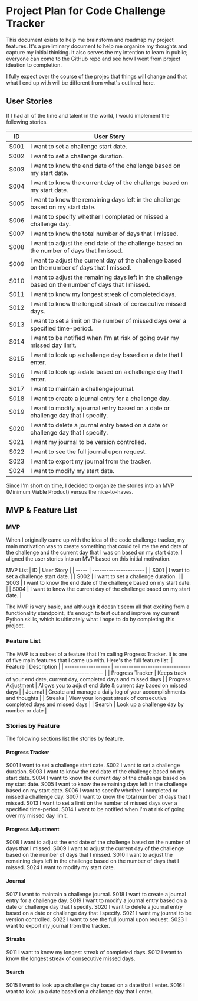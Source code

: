 # Project Plan for Code Challenge Tracker
This document exists to help me brainstorm and roadmap my project features. It's a preliminary document to help me organize my thoughts and capture my initial thinking. It also serves the my intention to learn in public; everyone can come to the GitHub repo and see how I went from project ideation to completion.

I fully expect over the course of the projec that things will change and that what I end up with will be different from what's outlined here.

## User Stories
If I had all of the time and talent in the world, I would implement the following stories. 

|   ID   | 	User Story             |
|  ----- | 	---------------------- |
|  S001  | 	I want to set a challenge start date.  |
|  S002  | 	I want to set a challenge duration. |
|  S003  | 	I want to know the end date of the challenge based on my start date. |
|  S004  | 	I want to know the current day of the challenge based on my start date. |
|  S005  | 	I want to know the remaining days left in the challenge based on my start date. |
|  S006  | 	I want to specify whether I completed or missed a challenge day. |
|  S007  | 	I want to know the total number of days that I missed. |
|  S008  | 	I want to adjust the end date of the challenge based on the number of days that I missed. |
|  S009  | 	I want to adjust the current day of the challenge based on the number of days that I missed. |
|  S010  | 	I want to adjust the remaining days left in the challenge based on the number of days that I missed. |
|  S011  | 	I want to know my longest streak of completed days. |
|  S012  | 	I want to know the longest streak of consecutive missed days. |
|  S013  | 	I want to set a limit on the number of missed days over a specified time-period. |
|  S014  | 	I want to be notified when I'm at risk of going over my missed day limit. |
|  S015  | 	I want to look up a challenge day based on a date that I enter. |
|  S016  | 	I want to look up a date based on a challenge day that I enter. |
|  S017  | 	I want to maintain a challenge journal. |
|  S018  | 	I want to create a journal entry for a challenge day. |
|  S019  | 	I want to modify a journal entry based on a date or challenge day that I specify. |
|  S020  | 	I want to delete a journal entry based on a date or challenge day that I specify. |
|  S021  | 	I want my journal to be version controlled. |
|  S022  | 	I want to see the full journal upon request. |
|  S023  | 	I want to export my journal from the tracker. |
|  S024  | 	I want to modify my start date. |

Since I'm short on time, I decided to organize the stories into an MVP (Minimum Viable Product) versus the nice-to-haves.

## MVP & Feature List
### MVP
When I originally came up with the idea of the code challenge tracker, my main motivation was to create something that could tell me the end date of the challenge and the current day that I was on based on my start date. I aligned the user stories into an MVP based on this initial motivation.

MVP List
|   ID   | 	User Story             |
|  ----- | 	---------------------- |
|  S001  | 	I want to set a challenge start date.  |
|  S002  | 	I want to set a challenge duration. |
|  S003  | 	I want to know the end date of the challenge based on my start date. |
|  S004  | 	I want to know the current day of the challenge based on my start date. |

The MVP is very basic, and although it doesn't seem all that exciting from a functionality standpoint, it's enough to test out and improve my current Python skills, which is ultimately what I hope to do by completing this project.

### Feature List
The MVP is a subset of a feature that I'm calling Progress Tracker. It is one of five main features that I came up with. Here's the full feature list:
|       Feature       | Description                                                               |
| ------------------- | ------------------------------------------------------------------------- |
| Progress Tracker    | Keeps track of your end date, current day, completed days and missed days |
| Progress Adjustment | Allows you to adjust end date & current day based on missed days          |
| Journal             | Create and manage a daily log of your accomplishments and thoughts        |
| Streaks             | View your longest streak of consecutive completed days and missed days    |
| Search              | Look up a challenge day by number or date                                 |

### Stories by Feature
The following sections list the stories by feature.

#### Progress Tracker

S001	I want to set a challenge start date. 
S002	I want to set a challenge duration.
S003	I want to know the end date of the challenge based on my start date.
S004	I want to know the current day of the challenge based on my start date.
S005	I want to know the remaining days left in the challenge based on my start date.
S006	I want to specify whether I completed or missed a challenge day.
S007	I want to know the total number of days that I missed.
S013	I want to set a limit on the number of missed days over a specified time-period.
S014	I want to be notified when I'm at risk of going over my missed day limit.

#### Progress Adjustment

S008	I want to adjust the end date of the challenge based on the number of days that I missed.
S009	I want to adjust the current day of the challenge based on the number of days that I missed.
S010	I want to adjust the remaining days left in the challenge based on the number of days that I missed.
S024	I want to modify my start date.

#### Journal

S017	I want to maintain a challenge journal.
S018	I want to create a journal entry for a challenge day.
S019	I want to modify a journal entry based on a date or challenge day that I specify.
S020	I want to delete a journal entry based on a date or challenge day that I specify.
S021	I want my journal to be version controlled.
S022	I want to see the full journal upon request.
S023	I want to export my journal from the tracker.

#### Streaks

S011	I want to know my longest streak of completed days.
S012	I want to know the longest streak of consecutive missed days.

#### Search

S015	I want to look up a challenge day based on a date that I enter.
S016	I want to look up a date based on a challenge day that I enter.